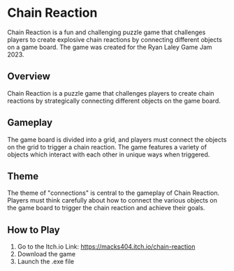 # Chain Reaction

Chain Reaction is a fun and challenging puzzle game that challenges players to create explosive chain reactions by connecting different objects on a game board. The game was created for the Ryan Laley Game Jam 2023.

## Overview

Chain Reaction is a puzzle game that challenges players to create chain reactions by strategically connecting different objects on the game board.

## Gameplay

The game board is divided into a grid, and players must connect the objects on the grid to trigger a chain reaction. The game features a variety of objects  which interact with each other in unique ways when triggered.

## Theme

The theme of "connections" is central to the gameplay of Chain Reaction. Players must think carefully about how to connect the various objects on the game board to trigger the chain reaction and achieve their goals.

## How to Play

1. Go to the Itch.io Link: https://macks404.itch.io/chain-reaction
2. Download the game
3. Launch the .exe file
